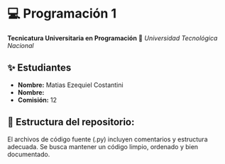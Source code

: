 # 💻 Programación 1
**Tecnicatura Universitaria en Programación**
📍 *Universidad Tecnológica Nacional*

## ✨ Estudiantes
- **Nombre:** Matias Ezequiel Costantini
- **Nombre:** 
- **Comisión:** 12

## 📌 Estructura del repositorio:

El archivos de código fuente (.py) incluyen comentarios y estructura adecuada.
Se busca mantener un código limpio, ordenado y bien documentado.


